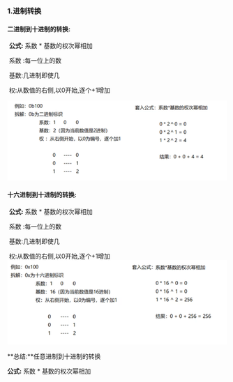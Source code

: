 ### 1.进制转换

#### 	二进制到十进制的转换:

​		**公式:** 系数 * 基数的权次幂相加

​		系数 :每一位上的数

​		基数:几进制即使几

​		权:从数值的右侧,以0开始,逐个+1增加

![58-1](img/58-1.png)

#### 十六进制到十进制的转换:

​		**公式:** 系数 * 基数的权次幂相加

​		系数 :每一位上的数

​		基数:几进制即使几

​		权:从数值的右侧,以0开始,逐个+1增加![58-2](img/58-2.png)

**总结:**任意进制到十进制的转换

**公式:** 系数 * 基数的权次幂相加